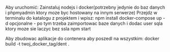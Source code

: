 Aby uruchomić:
Zainstaluj nodejs i docker(potrzebny jedynie do baz danych i phpmyadmin ktory moze byc hostowany na innym serwerze)
Przejdz w terminalu do katalogu z projektem i wpisz:
npm install
docker-compose up -d          opcjonalne - po tym trzeba zaimportowac baze danych i dodac user sqla ktory moze sie laczyc bez ssla 
npm start

Aby zbudowac aplikacje do contenera aby poszedl na wszystkim: docker build -t twoj_docker_tag/dent .